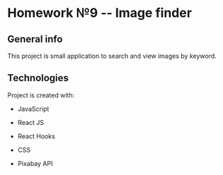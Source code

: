 # Homework №9 -- Image finder

## General info

This project is small application to search and view images by keyword.

## Technologies

Project is created with:

- JavaScript
- React JS
- React Hooks
- CSS

- Pixabay API
